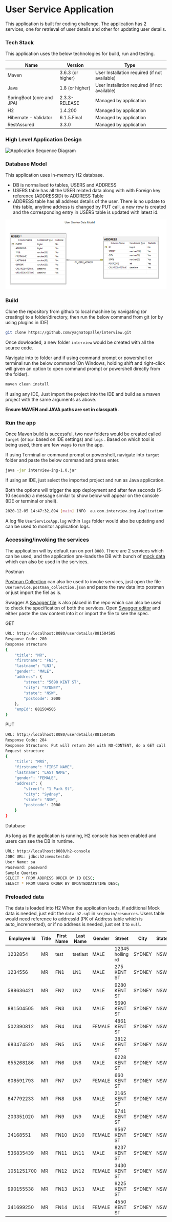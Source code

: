 # User Service Application

This application is built for coding challenge. The application has 2 services, one for retrieval of user details and other for updating user details.

### Tech Stack

This application uses the below technologies for build, run and testing.

| Name | Version | Type |
| --- | --- | --- |
| Maven | 3.6.3 (or higher) | User Installation required (if not available) |
| Java | 1.8 (or higher) | User Installation required (if not available) |
| SpringBoot (core and JPA) | 2.3.3-RELEASE | Managed by application |
| H2 |1.4.200 | Managed by application |
| Hibernate - Validator | 6.1.5.Final | Managed by application |
| RestAssured | 3.3.0 | Managed by application |

### High Level Application Design
![Application Sequence Diagram][seqDiagram]
### Database Model

This application uses in-memory H2 database. 
* DB is normalised to tables, USERS and ADDRESS
* USERS table has all the USER related data along with with Foreign key reference (ADDRESSID) to ADDRESS Table
* ADDRESS table has all address details of the user. There is no update to this table, anytime address is changed by PUT call, a new row is created and the corresponding entry in USERS table is updated with latest id.

![Database Model][dbmodel]

### Build
Clone the repository from github to local machine by navigating (or creating) to a folder/directory, then run the below command from git (or by using plugins in IDE)
```sh
git clone https://github.com/yagnatopalle/interview.git
```
Once dowloaded, a new folder `interview` would be created with all the source code.

Navigate into to folder and if using command prompt or powershell or terminal run the below command (On Windows, holding shift and right-click will given an option to open command prompt or powershell directly from the folder).

```sh
maven clean install
```

If using any IDE, Just import the project into the IDE and build as a maven project with the same arguments as above.

**Ensure MAVEN and JAVA paths are set in classpath.**
### Run the app
Once Maven build is successful, two new folders would be created called `target` (or `bin` based on IDE settings) and `logs` . Based on which tool is being used, there are few ways to run the app.

If using Terminal or command prompt or powershell, navigate into `target` folder and paste the below command and press enter.

``` sh
java -jar interview-ing-1.0.jar
```

If using an IDE, just select the imported project  and run as Java application.

Both the options will trigger the app deployment and after few seconds (5-10 seconds) a message similar to show below will appear on the console (IDE or terminal or shell).
```sh
2020-12-05 14:47:32,894 [main] INFO  au.com.interview.ing.Application                   - Started Application in 3.416 seconds (JVM running for 4.692)
```
A log file `UserServiceApp.log` within `logs` folder would also be updating and can be used to monitor application logs.

### Accessing/invoking the services
The application will by default run on port `8080`. There are 2 services which can be used, and the application pre-loads the DB with bunch of [mock data](#Preloaded-data) which can also be used in the services.

Postman

[Postman Collection][pc] can also be used to invoke services, just open the file `UserService.postman_collection.json` and paste the raw data into postman or just import the fiel as is.

Swagger
A [Swagger file][swagger] is also placed in the repo which can also be used to check the specification of both the services. Open [Swagger editor][se] and either paste the raw content into it or import the file to see the spec.

GET
```sh
URL: http://localhost:8080/userdetails/881504505
Response Code: 200
Response structure
{
    "title": "MR",
    "firstname": "FN3",
    "lastname": "LN3",
    "gender": "MALE",
    "address": {
        "street": "5690 KENT ST",
        "city": "SYDNEY",
        "state": "NSW",
        "postcode": 2000
    },
    "empId": 881504505
}
```

PUT
```sh
URL: http://localhost:8080/userdetails/881504505
Response Code: 204
Response Structure: Put will return 204 with NO-CONTENT, do a GET call again for same Id to see udpated results.
Request structure
{
    "title": "MRS",
    "firstname": "FIRST NAME",
    "lastname": "LAST NAME",
    "gender": "FEMALE",
    "address": {
        "street": "1 Park St",
        "city": "Sydney",
        "state": "NSW",
        "postcode": 2000
    }
}
```
Database

As long as the application is running, H2 console has been enabled and users can see the DB in runtime.

```sh
URL: http://localhost:8080/h2-console
JDBC URL: jdbc:h2:mem:testdb
User Name: sa
Password: password
Sample Queries
SELECT * FROM ADDRESS ORDER BY ID DESC;
SELECT * FROM USERS ORDER BY UPDATEDDATETIME DESC;
```

### Preloaded data
The data is loaded into H2 When the application loads, if additional Mock data is needed, just edit the `data-h2.sql` in `src/main/resources`. Users table would need reference to addressId (PK of Address table which is auto_incremented), or if no address is needed, just set it to `null`.

| Employee Id | Title | First Name | Last Name | Gender | Street | City | State | Postcode |
| --- | --- | --- | --- | --- | --- | --- | --- | ---|
| 1232854 | MR | test | tsetlast | MALE | 12345 holling rd | SYDNEY | NSW | 2000 |
| 1234556 | MR | FN1 | LN1 | MALE | 275 KENT ST | SYDNEY | NSW | 2000 |
| 588636421 | MR | FN2 | LN2 | MALE | 9280 KENT ST | SYDNEY | NSW | 2000 |
| 881504505 | MR | FN3 | LN3 | MALE | 5690 KENT ST | SYDNEY | NSW | 2000 |
| 502390812 | MR | FN4 | LN4 | FEMALE | 4861 KENT ST | SYDNEY | NSW | 2000 |
| 683474520 | MR | FN5 | LN5 | MALE | 3812 KENT ST | SYDNEY | NSW | 2000 |
| 655268186 | MR | FN6 | LN6 | MALE | 6228 KENT ST | SYDNEY | NSW | 2000 |
| 608591793 | MR | FN7 | LN7 | FEMALE | 660 KENT ST | SYDNEY | NSW | 2000 |
| 847792233 | MR | FN8 | LN8 | MALE | 2165 KENT ST | SYDNEY | NSW | 2000 |
| 203351020 | MR | FN9 | LN9 | MALE | 9741 KENT ST | SYDNEY | NSW | 2000 |
| 34168551 | MR | FN10 | LN10 | FEMALE | 9567 KENT ST | SYDNEY | NSW | 2000 |
| 536835439 | MR | FN11 | LN11 | MALE | 8237 KENT ST | SYDNEY | NSW | 2000 |
| 1051251700 | MR | FN12 | LN12 | FEMALE | 3430 KENT ST | SYDNEY | NSW | 2000 |
| 990155538 | MR | FN13 | LN13 | MALE | 9225 KENT ST | SYDNEY | NSW | 2000 |
| 341699250 | MR | FN14 | LN14 | FEMALE | 4550 KENT ST | SYDNEY | NSW | 2000 |

[seqDiagram]: <>
[DBModel]: <UserServiceDataModel.PNG?raw=true>
[pc]: <UserService.postman_collection.json>
[swagger]: <swagger.yaml>
[se]: <https://editor.swagger.io>